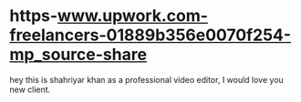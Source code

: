 # https-www.upwork.com-freelancers-01889b356e0070f254-mp_source-share
hey this is shahriyar khan as a professional video editor, I would love you new client.
